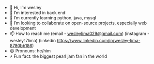 - 👋 Hi, I’m wesley
- 👀 I’m interested in back end
- 🌱 I’m currently learning python, java, mysql
- 💞️ I’m looking to collaborate on open-source projects, especially web development
- 📫 How to reach me (email - wesleylima029@gmail.com) (instagram - wesley17lima) (linkedin https://www.linkedin.com/in/wesley-lima-8780bb186)
- 😄 Pronouns: he/him
- ⚡ Fun fact: the biggest pearl jam fan in the world

<!---
WesleyLimaP/WesleyLimaP is a ✨ special ✨ repository because its `README.md` (this file) appears on your GitHub profile.
You can click the Preview link to take a look at your changes.
--->

